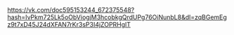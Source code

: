 https://vk.com/doc595153244_672375548?hash=IvPkm725Lk5oObViogjM3hcobkgQrdUPg76OiNunbL8&dl=zqBGemEgz9t7xD45J24dXFAN7rKr3sP3I4jZOPRHglT
